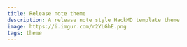 ```yaml
---
title: Release note theme
description: A release note style HackMD template theme
image: https://i.imgur.com/r2YLGhE.png
tags: theme
---
```


<style>
body > #doc.markdown-body span.date {
    float: right;
    font-size: 0.7em;
    margin-top: 0.7em;
    color: gray;
    font-weight: 100;
}

body > #doc.markdown-body ul {
    padding-left: 0;
}

body > #doc.markdown-body li {
    list-style-type: none;
    display: -webkit-box;
    display: -ms-flexbox;
    display: flex;
    align-items: center;    
}

body > #doc.markdown-body span.block {
    text-transform: uppercase;
    font-family: "Source Code Pro", monospace;
    font-size: 0.9em;
    color: white;
    padding: 0.2em 0.6em;
    border-radius: 7px;
    min-width: 100px;
    margin-right: 1em;
    text-align: center;    

    -webkit-user-select: none;
    -moz-user-select: none;
    -ms-user-select: none;
    user-select: none;    
}

body > #doc.markdown-body span.block.new {
  background-color: #5CC869;
}

body > #doc.markdown-body span.block.improve {
  background-color: #62BAEF;
}

body > #doc.markdown-body span.block.fix {
  background-color: #EF6C5A;
}
</style>